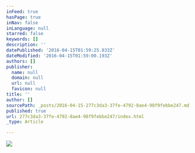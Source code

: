```yaml
---
inFeed: true
hasPage: true
inNav: false
inLanguage: null
starred: false
keywords: []
description: ''
datePublished: '2016-04-15T01:59:25.833Z'
dateModified: '2016-04-15T01:59:00.193Z'
authors: []
publisher:
  name: null
  domain: null
  url: null
  favicon: null
title: ''
author: []
sourcePath: _posts/2016-04-15-277c3da3-37fe-4792-8ae4-98f9febbe247.md
published: true
url: 277c3da3-37fe-4792-8ae4-98f9febbe247/index.html
_type: Article

---
```

![](https://the-grid-user-content.s3-us-west-2.amazonaws.com/5f021d82-0be5-42a7-97de-4bbd7c1c3061.jpg)